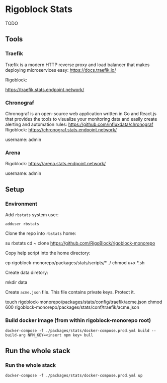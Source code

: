 # Rigoblock Stats
TODO

## Tools

### Traefik

Træfik is a modern HTTP reverse proxy and load balancer that makes deploying microservices easy: https://docs.traefik.io/

Rigoblock:

https://traefik.stats.endpoint.network/

### Chronograf
Chronograf is an open-source web application written in Go and React.js that provides the tools to visualize your monitoring data and easily create alerting and automation rules: https://github.com/influxdata/chronograf
Rigoblock:
https://chronograf.stats.endpoint.network/

username: admin

### Arena
Rigoblock:
https://arena.stats.endpoint.network/

username: admin

## Setup

### Environment

Add `rbstats` system user:

`adduser rbstats`

Clone the repo into `rbstats` home:

  su rbstats
  cd ~
  clone https://github.com/RigoBlock/rigoblock-monorepo

Copy help script into the home directory:

  cp rigoblock-monorepo/packages/stats/scripts/* ./
  chmod u+x *.sh

Create data diretory:

  mkdir data

Create `acme.json` file. This file contains private keys. Protect it.

  touch rigoblock-monorepo/packages/stats/config/traefik/acme.json
  chmod 600 rigoblock-monorepo/packages/stats/conf/traefik/acme.json

### Build docker image (from within rigoblock-monorepo root)
`docker-compose -f ./packages/stats/docker-compose.prod.yml build --build-arg NPM_KEY=<insert npm key> bull`
## Run the whole stack
### Run the whole stack
`docker-compose -f ./packages/stats/docker-compose.prod.yml up`